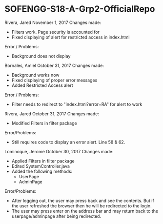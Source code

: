 # SOFENGG-S18-A-Grp2-OfficialRepo

Rivera, Jared November 1, 2017
Changes made:
- Filters work. Page security is accounted for
- Fixed displaying of alert for restricted access in index.html

Error / Problems:
- Background does not display


Bornales, Amiel October 31, 2017
Changes made:
- Background works now
- Fixed displaying of proper error messages
- Added Restricted Access alert

Error / Problems:
- Filter needs to redirect to "index.html?error=RA" for alert to work 

Rivera, Jared October 31, 2017
Changes made:
- Modified Filters in filter package

Error/Problems:
- Still requires code to display an error alert. Line  58 & 62.


Lominoque, Jerome October 30, 2017
Changes made:
- Applied Filters in filter package
- Edited SystemController.java
- Added the following methods:
    - UserPage
    - AdminPage
    
Error/Problems:
- After logging out, the user may press back and see the contents. But if the user refreshed the browser then he will be redirected to the login. 
- The user may press enter on the address bar and may return back to the userpage/adminpage after being redirected.

